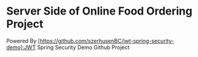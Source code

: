 # Server Side of Online Food Ordering Project

Powered By [https://github.com/szerhusenBC/jwt-spring-security-demo]:JWT Spring Security Demo Github Project
